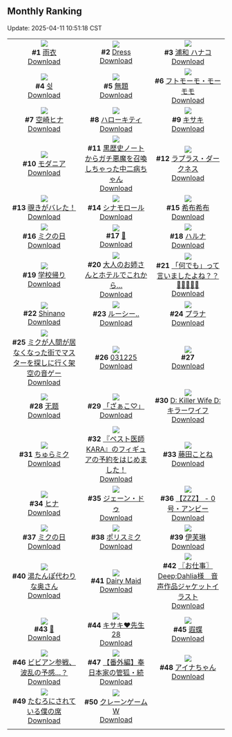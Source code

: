 ## Monthly Ranking
Update: 2025-04-11 10:51:18 CST

|      |      |      |
| :----: | :----: | :----: |
| ![](https://i.pixiv.re/c/240x480/img-master/img/2025/03/13/00/00/21/128145348_p0_master1200.jpg)<br>**#1** [雨衣](https://www.pixiv.net/artworks/128145348)<br>[Download](https://i.pixiv.re/img-original/img/2025/03/13/00/00/21/128145348_p0.jpg) | ![](https://i.pixiv.re/c/240x480/img-master/img/2025/03/13/01/45/31/128149126_p0_master1200.jpg)<br>**#2** [Dress](https://www.pixiv.net/artworks/128149126)<br>[Download](https://i.pixiv.re/img-original/img/2025/03/13/01/45/31/128149126_p0.png) | ![](https://i.pixiv.re/c/240x480/img-master/img/2025/03/13/13/18/55/128159520_p0_master1200.jpg)<br>**#3** [浦和 ハナコ](https://www.pixiv.net/artworks/128159520)<br>[Download](https://i.pixiv.re/img-original/img/2025/03/13/13/18/55/128159520_p0.png) |
| ![](https://i.pixiv.re/c/240x480/img-master/img/2025/03/13/19/12/05/128167327_p0_master1200.jpg)<br>**#4** [쉿](https://www.pixiv.net/artworks/128167327)<br>[Download](https://i.pixiv.re/img-original/img/2025/03/13/19/12/05/128167327_p0.png) | ![](https://i.pixiv.re/c/240x480/img-master/img/2025/03/13/07/30/03/128153995_p0_master1200.jpg)<br>**#5** [無題](https://www.pixiv.net/artworks/128153995)<br>[Download](https://i.pixiv.re/img-original/img/2025/03/13/07/30/03/128153995_p0.png) | ![](https://i.pixiv.re/c/240x480/img-master/img/2025/03/13/00/06/03/128145407_p0_master1200.jpg)<br>**#6** [フトモーモ・モーモモ](https://www.pixiv.net/artworks/128145407)<br>[Download](https://i.pixiv.re/img-original/img/2025/03/13/00/06/03/128145407_p0.jpg) |
| ![](https://i.pixiv.re/c/240x480/img-master/img/2025/03/13/14/41/45/128160808_p0_master1200.jpg)<br>**#7** [空崎ヒナ](https://www.pixiv.net/artworks/128160808)<br>[Download](https://i.pixiv.re/img-original/img/2025/03/13/14/41/45/128160808_p0.jpg) | ![](https://i.pixiv.re/c/240x480/img-master/img/2025/03/12/00/30/32/128113366_p0_master1200.jpg)<br>**#8** [ハローキティ](https://www.pixiv.net/artworks/128113366)<br>[Download](https://i.pixiv.re/img-original/img/2025/03/12/00/30/32/128113366_p0.jpg) | ![](https://i.pixiv.re/c/240x480/img-master/img/2025/03/13/00/00/08/128145274_p0_master1200.jpg)<br>**#9** [キサキ](https://www.pixiv.net/artworks/128145274)<br>[Download](https://i.pixiv.re/img-original/img/2025/03/13/00/00/08/128145274_p0.jpg) |
| ![](https://i.pixiv.re/c/240x480/img-master/img/2025/03/13/00/06/16/128145876_p0_master1200.jpg)<br>**#10** [モダニア](https://www.pixiv.net/artworks/128145876)<br>[Download](https://i.pixiv.re/img-original/img/2025/03/13/00/06/16/128145876_p0.jpg) | ![](https://i.pixiv.re/c/240x480/img-master/img/2025/03/13/21/03/37/128171179_p0_master1200.jpg)<br>**#11** [黒歴史ノートからガチ悪魔を召喚しちゃった中二病ちゃん](https://www.pixiv.net/artworks/128171179)<br>[Download](https://i.pixiv.re/img-original/img/2025/03/13/21/03/37/128171179_p0.jpg) | ![](https://i.pixiv.re/c/240x480/img-master/img/2025/03/13/00/00/07/128145269_p0_master1200.jpg)<br>**#12** [ラプラス・ダークネス](https://www.pixiv.net/artworks/128145269)<br>[Download](https://i.pixiv.re/img-original/img/2025/03/13/00/00/07/128145269_p0.png) |
| ![](https://i.pixiv.re/c/240x480/img-master/img/2025/03/12/00/29/30/128113285_p0_master1200.jpg)<br>**#13** [覗きがバレた！](https://www.pixiv.net/artworks/128113285)<br>[Download](https://i.pixiv.re/img-original/img/2025/03/12/00/29/30/128113285_p0.jpg) | ![](https://i.pixiv.re/c/240x480/img-master/img/2025/03/14/01/53/11/128182280_p0_master1200.jpg)<br>**#14** [シナモロール](https://www.pixiv.net/artworks/128182280)<br>[Download](https://i.pixiv.re/img-original/img/2025/03/14/01/53/11/128182280_p0.jpg) | ![](https://i.pixiv.re/c/240x480/img-master/img/2025/03/13/06/49/52/128153388_p0_master1200.jpg)<br>**#15** [希布希布](https://www.pixiv.net/artworks/128153388)<br>[Download](https://i.pixiv.re/img-original/img/2025/03/13/06/49/52/128153388_p0.jpg) |
| ![](https://i.pixiv.re/c/240x480/img-master/img/2025/03/13/18/30/33/128166063_p0_master1200.jpg)<br>**#16** [ミクの日](https://www.pixiv.net/artworks/128166063)<br>[Download](https://i.pixiv.re/img-original/img/2025/03/13/18/30/33/128166063_p0.jpg) | ![](https://i.pixiv.re/c/240x480/img-master/img/2025/03/15/00/00/04/128213597_p0_master1200.jpg)<br>**#17** [🐼](https://www.pixiv.net/artworks/128213597)<br>[Download](https://i.pixiv.re/img-original/img/2025/03/15/00/00/04/128213597_p0.jpg) | ![](https://i.pixiv.re/c/240x480/img-master/img/2025/03/13/13/45/59/128159913_p0_master1200.jpg)<br>**#18** [ハルナ](https://www.pixiv.net/artworks/128159913)<br>[Download](https://i.pixiv.re/img-original/img/2025/03/13/13/45/59/128159913_p0.png) |
| ![](https://i.pixiv.re/c/240x480/img-master/img/2025/03/13/00/00/11/128145288_p0_master1200.jpg)<br>**#19** [学校帰り](https://www.pixiv.net/artworks/128145288)<br>[Download](https://i.pixiv.re/img-original/img/2025/03/13/00/00/11/128145288_p0.png) | ![](https://i.pixiv.re/c/240x480/img-master/img/2025/03/12/00/00/16/128111800_p0_master1200.jpg)<br>**#20** [大人のお姉さんとホテルでこれから…](https://www.pixiv.net/artworks/128111800)<br>[Download](https://i.pixiv.re/img-original/img/2025/03/12/00/00/16/128111800_p0.jpg) | ![](https://i.pixiv.re/c/240x480/img-master/img/2025/03/14/21/00/05/128205638_p0_master1200.jpg)<br>**#21** [「何でも」って言いましたよね？？💢💢💢💢💢](https://www.pixiv.net/artworks/128205638)<br>[Download](https://i.pixiv.re/img-original/img/2025/03/14/21/00/05/128205638_p0.jpg) |
| ![](https://i.pixiv.re/c/240x480/img-master/img/2025/03/14/02/58/43/128183552_p0_master1200.jpg)<br>**#22** [Shinano](https://www.pixiv.net/artworks/128183552)<br>[Download](https://i.pixiv.re/img-original/img/2025/03/14/02/58/43/128183552_p0.jpg) | ![](https://i.pixiv.re/c/240x480/img-master/img/2025/03/12/19/46/57/128135022_p0_master1200.jpg)<br>**#23** [ルーシー..](https://www.pixiv.net/artworks/128135022)<br>[Download](https://i.pixiv.re/img-original/img/2025/03/12/19/46/57/128135022_p0.png) | ![](https://i.pixiv.re/c/240x480/img-master/img/2025/03/11/00/00/17/128078646_p0_master1200.jpg)<br>**#24** [プラナ](https://www.pixiv.net/artworks/128078646)<br>[Download](https://i.pixiv.re/img-original/img/2025/03/11/00/00/17/128078646_p0.png) |
| ![](https://i.pixiv.re/c/240x480/img-master/img/2025/03/13/01/27/33/128148681_p0_master1200.jpg)<br>**#25** [ミクが人間が居なくなった街でマスターを探しに行く架空の音ゲー](https://www.pixiv.net/artworks/128148681)<br>[Download](https://i.pixiv.re/img-original/img/2025/03/13/01/27/33/128148681_p0.jpg) | ![](https://i.pixiv.re/c/240x480/img-master/img/2025/03/12/01/42/15/128115480_p0_master1200.jpg)<br>**#26** [031225](https://www.pixiv.net/artworks/128115480)<br>[Download](https://i.pixiv.re/img-original/img/2025/03/12/01/42/15/128115480_p0.jpg) | ![](https://s.pximg.net/common/images/limit_unviewable_s.png)<br>**#27** [](https://www.pixiv.net/artworks/128134489)<br>[Download](https://s.pximg.net/common/images/limit_unviewable_s.png) |
| ![](https://i.pixiv.re/c/240x480/img-master/img/2025/03/14/01/26/17/128181590_p0_master1200.jpg)<br>**#28** [无题](https://www.pixiv.net/artworks/128181590)<br>[Download](https://i.pixiv.re/img-original/img/2025/03/14/01/26/17/128181590_p0.jpg) | ![](https://i.pixiv.re/c/240x480/img-master/img/2025/03/13/00/22/05/128146545_p0_master1200.jpg)<br>**#29** [「ざぁこ♡」](https://www.pixiv.net/artworks/128146545)<br>[Download](https://i.pixiv.re/img-original/img/2025/03/13/00/22/05/128146545_p0.jpg) | ![](https://i.pixiv.re/c/240x480/img-master/img/2025/03/11/18/11/32/128098836_p0_master1200.jpg)<br>**#30** [D: Killer Wife D:キラーワイフ](https://www.pixiv.net/artworks/128098836)<br>[Download](https://i.pixiv.re/img-original/img/2025/03/11/18/11/32/128098836_p0.jpg) |
| ![](https://i.pixiv.re/c/240x480/img-master/img/2025/03/14/00/00/12/128178083_p0_master1200.jpg)<br>**#31** [ちゅらミク](https://www.pixiv.net/artworks/128178083)<br>[Download](https://i.pixiv.re/img-original/img/2025/03/14/00/00/12/128178083_p0.jpg) | ![](https://i.pixiv.re/c/240x480/img-master/img/2025/03/13/00/00/50/128145446_p0_master1200.jpg)<br>**#32** [『ペスト医師 KARA』のフィギュアの予約をはじめました！](https://www.pixiv.net/artworks/128145446)<br>[Download](https://i.pixiv.re/img-original/img/2025/03/13/00/00/50/128145446_p0.png) | ![](https://i.pixiv.re/c/240x480/img-master/img/2025/03/13/12/00/04/128157930_p0_master1200.jpg)<br>**#33** [藤田ことね](https://www.pixiv.net/artworks/128157930)<br>[Download](https://i.pixiv.re/img-original/img/2025/03/13/12/00/04/128157930_p0.png) |
| ![](https://i.pixiv.re/c/240x480/img-master/img/2025/03/13/17/27/54/128164087_p0_master1200.jpg)<br>**#34** [ヒナ](https://www.pixiv.net/artworks/128164087)<br>[Download](https://i.pixiv.re/img-original/img/2025/03/13/17/27/54/128164087_p0.png) | ![](https://i.pixiv.re/c/240x480/img-master/img/2025/03/11/18/39/40/128099653_p0_master1200.jpg)<br>**#35** [ジェーン・ドゥ](https://www.pixiv.net/artworks/128099653)<br>[Download](https://i.pixiv.re/img-original/img/2025/03/11/18/39/40/128099653_p0.png) | ![](https://i.pixiv.re/c/240x480/img-master/img/2025/03/12/11/15/22/128124200_p0_master1200.jpg)<br>**#36** [【ZZZ】 -  0号・アンビー](https://www.pixiv.net/artworks/128124200)<br>[Download](https://i.pixiv.re/img-original/img/2025/03/12/11/15/22/128124200_p0.png) |
| ![](https://i.pixiv.re/c/240x480/img-master/img/2025/03/11/00/00/18/128078649_p0_master1200.jpg)<br>**#37** [ミクの日](https://www.pixiv.net/artworks/128078649)<br>[Download](https://i.pixiv.re/img-original/img/2025/03/11/00/00/18/128078649_p0.jpg) | ![](https://i.pixiv.re/c/240x480/img-master/img/2025/03/11/03/01/49/128083691_p0_master1200.jpg)<br>**#38** [ポリスミク](https://www.pixiv.net/artworks/128083691)<br>[Download](https://i.pixiv.re/img-original/img/2025/03/11/03/01/49/128083691_p0.jpg) | ![](https://i.pixiv.re/c/240x480/img-master/img/2025/03/12/02/09/37/128116111_p0_master1200.jpg)<br>**#39** [伊芙琳](https://www.pixiv.net/artworks/128116111)<br>[Download](https://i.pixiv.re/img-original/img/2025/03/12/02/09/37/128116111_p0.jpg) |
| ![](https://i.pixiv.re/c/240x480/img-master/img/2025/03/13/00/03/50/128145710_p0_master1200.jpg)<br>**#40** [湯たんぽ代わりな奥さん](https://www.pixiv.net/artworks/128145710)<br>[Download](https://i.pixiv.re/img-original/img/2025/03/13/00/03/50/128145710_p0.jpg) | ![](https://i.pixiv.re/c/240x480/img-master/img/2025/03/15/13/05/11/128230540_p0_master1200.jpg)<br>**#41** [Dairy Maid](https://www.pixiv.net/artworks/128230540)<br>[Download](https://i.pixiv.re/img-original/img/2025/03/15/13/05/11/128230540_p0.jpg) | ![](https://i.pixiv.re/c/240x480/img-master/img/2025/03/13/23/54/53/128177779_p0_master1200.jpg)<br>**#42** [〖お仕事〗Deep;Dahlia様　音声作品ジャケットイラスト](https://www.pixiv.net/artworks/128177779)<br>[Download](https://i.pixiv.re/img-original/img/2025/03/13/23/54/53/128177779_p0.jpg) |
| ![](https://i.pixiv.re/c/240x480/img-master/img/2025/03/14/19/01/19/128201251_p0_master1200.jpg)<br>**#43** [🤧](https://www.pixiv.net/artworks/128201251)<br>[Download](https://i.pixiv.re/img-original/img/2025/03/14/19/01/19/128201251_p0.jpg) | ![](https://i.pixiv.re/c/240x480/img-master/img/2025/03/11/10/13/19/128089530_p0_master1200.jpg)<br>**#44** [キサキ❤先生28](https://www.pixiv.net/artworks/128089530)<br>[Download](https://i.pixiv.re/img-original/img/2025/03/11/10/13/19/128089530_p0.png) | ![](https://i.pixiv.re/c/240x480/img-master/img/2025/03/15/03/40/03/128220190_p0_master1200.jpg)<br>**#45** [遐蝶](https://www.pixiv.net/artworks/128220190)<br>[Download](https://i.pixiv.re/img-original/img/2025/03/15/03/40/03/128220190_p0.jpg) |
| ![](https://i.pixiv.re/c/240x480/img-master/img/2025/03/13/17/56/50/128164816_p0_master1200.jpg)<br>**#46** [ビビアン参戦、波乱の予感…？](https://www.pixiv.net/artworks/128164816)<br>[Download](https://i.pixiv.re/img-original/img/2025/03/13/17/56/50/128164816_p0.jpg) | ![](https://i.pixiv.re/c/240x480/img-master/img/2025/03/14/06/55/00/128186616_p0_master1200.jpg)<br>**#47** [【番外編】奉日本家の管狐・続](https://www.pixiv.net/artworks/128186616)<br>[Download](https://i.pixiv.re/img-original/img/2025/03/14/06/55/00/128186616_p0.png) | ![](https://i.pixiv.re/c/240x480/img-master/img/2025/03/13/00/00/25/128145376_p0_master1200.jpg)<br>**#48** [アイナちゃん](https://www.pixiv.net/artworks/128145376)<br>[Download](https://i.pixiv.re/img-original/img/2025/03/13/00/00/25/128145376_p0.jpg) |
| ![](https://i.pixiv.re/c/240x480/img-master/img/2025/03/14/00/00/29/128178181_p0_master1200.jpg)<br>**#49** [たむろにされている僕の席](https://www.pixiv.net/artworks/128178181)<br>[Download](https://i.pixiv.re/img-original/img/2025/03/14/00/00/29/128178181_p0.jpg) | ![](https://i.pixiv.re/c/240x480/img-master/img/2025/03/11/00/30/03/128080009_p0_master1200.jpg)<br>**#50** [クレーンゲームW](https://www.pixiv.net/artworks/128080009)<br>[Download](https://i.pixiv.re/img-original/img/2025/03/11/00/30/03/128080009_p0.jpg) |
|      |
